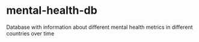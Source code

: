 # mental-health-db
Database with information about different mental health metrics in different countries over time

